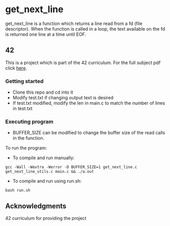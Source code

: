 # get_next_line

get_next_line is a function which returns a line read from a fd (file descriptor).
When the function is called in a loop, the text available on the fd is returned one line at a time until EOF.

## 42

This is a project which is part of the 42 curriculum. For the full subject pdf click [here](./en-subject.pdf).

### Getting started

* Clone this repo and cd into it
* Modify test.txt if changing output text is desired
* If test.txt modified, modify the len in main.c to match the number of lines in test.txt 

### Executing program

* BUFFER_SIZE can be modified to change the buffer size of the read calls in the function. 

To run the program:
* To compile and run manually:

```
gcc -Wall -Wextra -Werror -D BUFFER_SIZE=1 get_next_line.c get_next_line_utils.c main.c && ./a.out
```

* To compile and run using run.sh:
```
bash run.sh
```

## Acknowledgments

42 curriculum for providing the project
